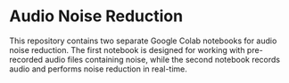 # Audio Noise Reduction

This repository contains two separate Google Colab notebooks for audio noise reduction. The first notebook is designed for working with pre-recorded audio files containing noise, while the second notebook records audio and performs noise reduction in real-time.
